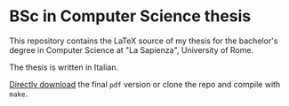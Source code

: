 # BSc in Computer Science thesis

This repository contains the LaTeX source of my thesis for the bachelor's degree
in Computer Science at "La Sapienza", University of Rome.

The thesis is written in Italian.

[Directly download](https://github.com/andrea-gasparini/bachelor-degree-thesis/raw/master/relazione.pdf) the final `pdf` version or clone the repo and compile with `make`.
